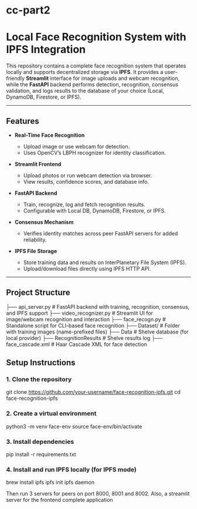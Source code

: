 # cc-part2

# Local Face Recognition System with IPFS Integration

This repository contains a complete face recognition system that operates locally and supports decentralized storage via **IPFS**. It provides a user-friendly **Streamlit** interface for image uploads and webcam recognition, while the **FastAPI** backend performs detection, recognition, consensus validation, and logs results to the database of your choice (Local, DynamoDB, Firestore, or IPFS).

---

## Features

- **Real-Time Face Recognition**
  - Upload image or use webcam for detection.
  - Uses OpenCV’s LBPH recognizer for identity classification.

- **Streamlit Frontend**
  - Upload photos or run webcam detection via browser.
  - View results, confidence scores, and database info.

- **FastAPI Backend**
  - Train, recognize, log and fetch recognition results.
  - Configurable with Local DB, DynamoDB, Firestore, or IPFS.

- **Consensus Mechanism**
  - Verifies identity matches across peer FastAPI servers for added reliability.

- **IPFS File Storage**
  - Store training data and results on InterPlanetary File System (IPFS).
  - Upload/download files directly using IPFS HTTP API.

---

## Project Structure

├── api_server.py # FastAPI backend with training, recognition, consensus, and IPFS support
├── video_recognizer.py # Streamlit UI for image/webcam recognition and interaction
├── face_recogn.py # Standalone script for CLI-based face recognition
├── Dataset/ # Folder with training images (name-prefixed files)
├── Data # Shelve database (for local provider)
├── RecognitionResults # Shelve results log
├── face_cascade.xml # Haar Cascade XML for face detection


##  Setup Instructions

### 1. Clone the repository
git clone https://github.com/your-username/face-recognition-ipfs.git
cd face-recognition-ipfs
### 2. Create a virtual environment
python3 -m venv face-env
source face-env/bin/activate
### 3. Install dependencies
pip install -r requirements.txt
### 4. Install and run IPFS locally (for IPFS mode)
brew install ipfs
ipfs init
ipfs daemon

Then run 3 servers for peers on port 8000, 8001 and 8002. Also, a streamlit server for the frontend complete application
